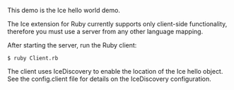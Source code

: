 This demo is the Ice hello world demo.

The Ice extension for Ruby currently supports only client-side
functionality, therefore you must use a server from any other language
mapping.

After starting the server, run the Ruby client:
```
$ ruby Client.rb
```
The client uses IceDiscovery to enable the location of the Ice hello
object. See the config.client file for details on the IceDiscovery
configuration.
